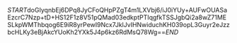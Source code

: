 $START$doGIyqnbEj6DPq8JyCFoQHpPZgT4m1LXVbj6/iJ0iYUy+AUFwOUASaEzcrC7Nzp+tD+HS12F1z8V51pQMad03edkptPTIqgfkTSSJgbQi2a8wZ71MESLkpWMThbqog6E9iR8yrPewI9Ncx7JklJvIHNwiduchKH039opL3Guyr2eJzzbcHLKy3eBjAkcYUoKh2YXk5J4p6kz6RdMsQ78Wg==$END$